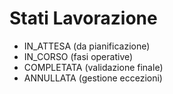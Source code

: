 # Stati Lavorazione
- IN_ATTESA (da pianificazione)
- IN_CORSO (fasi operative)
- COMPLETATA (validazione finale)
- ANNULLATA (gestione eccezioni)
